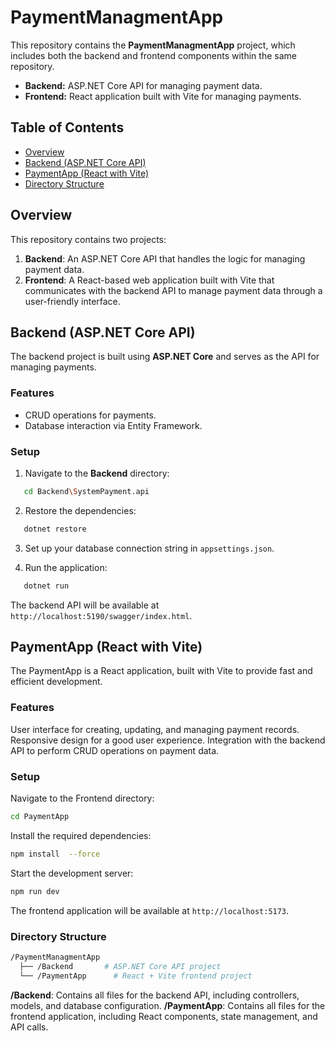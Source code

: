 # PaymentManagmentApp

This repository contains the **PaymentManagmentApp** project, which includes both the backend and frontend components within the same repository.

- **Backend:** ASP.NET Core API for managing payment data.
- **Frontend:** React application built with Vite for managing payments.

## Table of Contents

- [Overview](#overview)
- [Backend (ASP.NET Core API)](#backend-aspnet-core-api)
- [PaymentApp (React with Vite)](#paymentapp-react-with-vite)
- [Directory Structure](#directory-structure)
 
## Overview

This repository contains two projects:

1. **Backend**: An ASP.NET Core API that handles the logic for managing payment data.
2. **Frontend**: A React-based web application built with Vite that communicates with the backend API to manage payment data through a user-friendly interface.

## Backend (ASP.NET Core API)

The backend project is built using **ASP.NET Core** and serves as the API for managing payments.

### Features

- CRUD operations for payments.
- Database interaction via Entity Framework.

### Setup

1. Navigate to the **Backend** directory:

```bash
   cd Backend\SystemPayment.api
```


2. Restore the dependencies:

```bash
   dotnet restore
```

3. Set up your database connection string in `appsettings.json`.

4. Run the application:

```bash
   dotnet run
```

The backend API will be available at `http://localhost:5190/swagger/index.html`.

## PaymentApp (React with Vite)

The PaymentApp is a React application, built with Vite to provide fast and efficient development. 

### Features
User interface for creating, updating, and managing payment records.
Responsive design for a good user experience.
Integration with the backend API to perform CRUD operations on payment data.
### Setup
Navigate to the Frontend directory:

```bash
cd PaymentApp
```
Install the required dependencies:

```bash
npm install  --force
```
Start the development server:

```bash
npm run dev
```
The frontend application will be available at `http://localhost:5173`.

### Directory Structure
```bash
/PaymentManagmentApp
  ├── /Backend       # ASP.NET Core API project
  └── /PaymentApp      # React + Vite frontend project
```
**/Backend**: Contains all files for the backend API, including controllers, models, and database configuration.
**/PaymentApp**: Contains all files for the frontend application, including React components, state management, and API calls.
